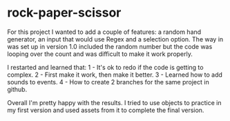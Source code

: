 # rock-paper-scissor

For this project I wanted to add a couple of features: a random hand generator, an input that would use Regex and a selection option. 
The way in was set up in version 1.0 included the random number but the code was looping over the count and was difficult to make it 
work properly. 

I restarted and learned that:
1 - It's ok to redo if the code is getting to complex. 
2 - First make it work, then make it better.
3 - Learned how to add sounds to events.
4 - How to create 2 branches for the same project in github.

Overall I'm pretty happy with the results. I tried to use objects to practice in my first version and used assets from it to complete
the final version.
